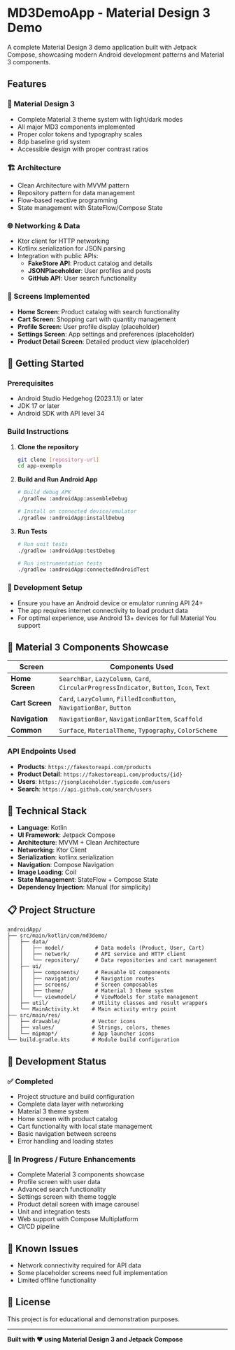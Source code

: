 # MD3DemoApp - Material Design 3 Demo

A complete Material Design 3 demo application built with Jetpack Compose, showcasing modern Android development patterns and Material 3 components.

## Features

### 🎨 Material Design 3
- Complete Material 3 theme system with light/dark modes
- All major MD3 components implemented
- Proper color tokens and typography scales
- 8dp baseline grid system
- Accessible design with proper contrast ratios

### 🏗️ Architecture
- Clean Architecture with MVVM pattern
- Repository pattern for data management
- Flow-based reactive programming
- State management with StateFlow/Compose State

### 🌐 Networking & Data
- Ktor client for HTTP networking
- Kotlinx.serialization for JSON parsing
- Integration with public APIs:
  - **FakeStore API**: Product catalog and details
  - **JSONPlaceholder**: User profiles and posts
  - **GitHub API**: User search functionality

### 📱 Screens Implemented
- **Home Screen**: Product catalog with search functionality
- **Cart Screen**: Shopping cart with quantity management
- **Profile Screen**: User profile display (placeholder)
- **Settings Screen**: App settings and preferences (placeholder)
- **Product Detail Screen**: Detailed product view (placeholder)

## 🚀 Getting Started

### Prerequisites
- Android Studio Hedgehog (2023.1.1) or later
- JDK 17 or later
- Android SDK with API level 34

### Build Instructions

1. **Clone the repository**
   ```bash
   git clone [repository-url]
   cd app-exemplo
   ```

2. **Build and Run Android App**
   ```bash
   # Build debug APK
   ./gradlew :androidApp:assembleDebug
   
   # Install on connected device/emulator
   ./gradlew :androidApp:installDebug
   ```

3. **Run Tests**
   ```bash
   # Run unit tests
   ./gradlew :androidApp:testDebug
   
   # Run instrumentation tests
   ./gradlew :androidApp:connectedAndroidTest
   ```

### 📱 Development Setup
- Ensure you have an Android device or emulator running API 24+
- The app requires internet connectivity to load product data
- For optimal experience, use Android 13+ devices for full Material You support

## 🧩 Material 3 Components Showcase

| Screen | Components Used |
|--------|----------------|
| **Home Screen** | `SearchBar`, `LazyColumn`, `Card`, `CircularProgressIndicator`, `Button`, `Icon`, `Text` |
| **Cart Screen** | `Card`, `LazyColumn`, `FilledIconButton`, `NavigationBar`, `Button` |
| **Navigation** | `NavigationBar`, `NavigationBarItem`, `Scaffold` |
| **Common** | `Surface`, `MaterialTheme`, `Typography`, `ColorScheme` |

### API Endpoints Used
- **Products**: `https://fakestoreapi.com/products`
- **Product Detail**: `https://fakestoreapi.com/products/{id}`
- **Users**: `https://jsonplaceholder.typicode.com/users`
- **Search**: `https://api.github.com/search/users`

## 🔧 Technical Stack

- **Language**: Kotlin
- **UI Framework**: Jetpack Compose
- **Architecture**: MVVM + Clean Architecture
- **Networking**: Ktor Client
- **Serialization**: kotlinx.serialization
- **Navigation**: Compose Navigation
- **Image Loading**: Coil
- **State Management**: StateFlow + Compose State
- **Dependency Injection**: Manual (for simplicity)

## 📋 Project Structure

```
androidApp/
├── src/main/kotlin/com/md3demo/
│   ├── data/
│   │   ├── model/          # Data models (Product, User, Cart)
│   │   ├── network/        # API service and HTTP client
│   │   └── repository/     # Data repositories and cart management
│   ├── ui/
│   │   ├── components/     # Reusable UI components
│   │   ├── navigation/     # Navigation routes
│   │   ├── screens/        # Screen composables
│   │   ├── theme/          # Material 3 theme system
│   │   └── viewmodel/      # ViewModels for state management
│   ├── util/              # Utility classes and result wrappers
│   └── MainActivity.kt    # Main activity entry point
├── src/main/res/
│   ├── drawable/          # Vector icons
│   ├── values/            # Strings, colors, themes
│   └── mipmap*/           # App launcher icons
└── build.gradle.kts       # Module build configuration
```

## 🎯 Development Status

### ✅ Completed
- Project structure and build configuration
- Complete data layer with networking
- Material 3 theme system
- Home screen with product catalog
- Cart functionality with local state management
- Basic navigation between screens
- Error handling and loading states

### 🚧 In Progress / Future Enhancements
- Complete Material 3 components showcase
- Profile screen with user data
- Advanced search functionality
- Settings screen with theme toggle
- Product detail screen with image carousel
- Unit and integration tests
- Web support with Compose Multiplatform
- CI/CD pipeline

## 🐛 Known Issues
- Network connectivity required for API data
- Some placeholder screens need full implementation
- Limited offline functionality

## 📄 License
This project is for educational and demonstration purposes.

---
**Built with ❤️ using Material Design 3 and Jetpack Compose**